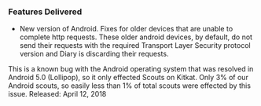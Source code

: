 ### Features Delivered

* New version of Android. Fixes for older devices that are unable to complete http requests. These older android devices, by default, do not send their requests with the required Transport Layer Security protocol version and Diary is discarding their requests.

This is a known bug with the Android operating system that was resolved in Android 5.0 (Lollipop), so it only effected Scouts on Kitkat.  Only 3% of our Android scouts, so easily less than 1% of total scouts were effected by this issue.
 <date>Released: April 12, 2018</date>
